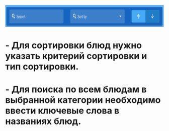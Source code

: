 <img src="./../img/SortImg.png"
	title="Сортировка блюд" width="2000" height="70" />

# - Для сортировки блюд нужно указать критерий сортировки и тип сортировки.
# - Для поиска по всем блюдам в выбранной категории необходимо ввести ключевые слова в названиях блюд.